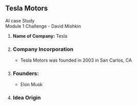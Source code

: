 ## Tesla Motors   
AI case Study  
Module 1 Challenge - David Mishkin

1. **Name of Company:** Tesla     
2. ### Company Incorporation
   - Tesla Motors was founded in 2003 in San Carlos, CA    
3. ### Founders:
   - Elon Musk
4. ### Idea Origin   
